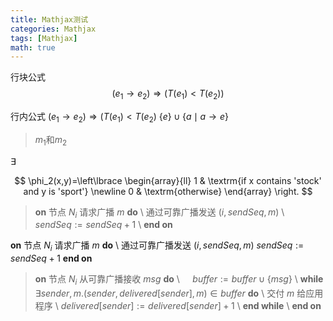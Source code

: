 ```yaml
---
title: Mathjax测试
categories: Mathjax
tags: [Mathjax]
math: true
---
```


行块公式
$$
  (e_1 \rightarrow e_2) \Longrightarrow (T(e_1) < T(e_2))
$$

行内公式
$(e_1 \rightarrow e_2) \Longrightarrow (T(e_1) < T(e_2)$
$\left\lbrace e \right\rbrace \cup \left\lbrace a \mid a \rightarrow e \right\rbrace$

> $m_1$和$m_2$

$\exists$

$$
\phi_2(x,y)=\left\lbrace
\begin{array}{ll}
1 & \textrm{if x contains 'stock'
and y is 'sport'} \newline
0 & \textrm{otherwise}
\end{array}
\right.
$$

> **on** 节点 $N_i$ 请求广播 $m$ **do** \\
> 	通过可靠广播发送 $(i, sendSeq, m)$ \\
> 	$sendSeq := sendSeq + 1$ \\
> **end on**

**on** 节点 $N_i$ 请求广播 $m$ **do** \\
	通过可靠广播发送 $(i, sendSeq, m)$
	$sendSeq := sendSeq + 1$
**end on**

> **on** 节点 $N_i$ 从可靠广播接收 $msg$ **do** \\
> 	$\quad buffer := buffer \cup \left \lbrace msg \right\rbrace$ \\
> 	**while** $\exists sender, m. (sender, delivered[sender], m) \in buffer$ **do** \\
> 		交付 $m$ 给应用程序 \\
> 		$delivered[sender] := delivered[sender] + 1$ \\
> 	**end while** \\
> **end on**
